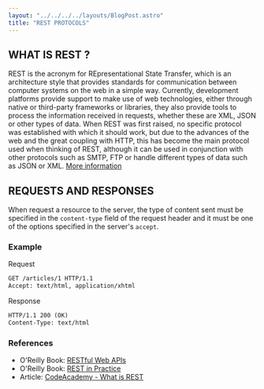 ```yaml
---
layout: "../../../../layouts/BlogPost.astro"
title: "REST PROTOCOLS"
---
```


## WHAT IS REST ?

REST is the acronym for REpresentational State Transfer, which is an architecture style that provides standards for communication between computer systems on the web in a simple way.
Currently, development platforms provide support to make use of web technologies, either through native or third-party frameworks or libraries, they also provide tools to process the information received in requests, whether these are XML, JSON or other types of data.
When REST was first raised, no specific protocol was established with which it should work, but due to the advances of the web and the great coupling with HTTP, this has become the main protocol used when thinking of REST, although it can be used in conjunction with other protocols such as SMTP, FTP or handle different types of data such as JSON or XML. [More information](https://learning.oreilly.com/library/view/rest-in-practice/9781449383312/ch01.html#technology_support)

## REQUESTS AND RESPONSES

When request a resource to the server, the type of content sent must be specified in the `content-type` field of the request header and it must be one of the options specified in the server's `accept`.

### Example

Request

```rest
GET /articles/1 HTTP/1.1
Accept: text/html, application/xhtml
```

Response

```rest
HTTP/1.1 200 (OK)
Content-Type: text/html
```

### References

- O'Reilly Book: [RESTful Web APIs](https://learning.oreilly.com/library/view/restful-web-apis/9781449359713/)
- O'Reilly Book: [REST in Practice](https://learning.oreilly.com/library/view/rest-in-practice/9781449383312/)
- Article: [CodeAcademy - What is REST](https://www.codecademy.com/article/what-is-rest)

